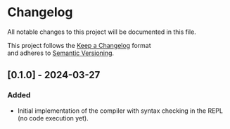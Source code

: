 
# Changelog

All notable changes to this project will be documented in this file.  

This project follows the [Keep a Changelog](https://keepachangelog.com/en/1.1.0/) format  
and adheres to [Semantic Versioning](https://semver.org/).

## [0.1.0] - 2024-03-27

### Added

- Initial implementation of the compiler with syntax checking in the REPL (no code execution yet).

